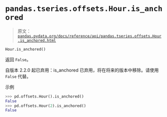 # `pandas.tseries.offsets.Hour.is_anchored`

> 原文：[`pandas.pydata.org/docs/reference/api/pandas.tseries.offsets.Hour.is_anchored.html`](https://pandas.pydata.org/docs/reference/api/pandas.tseries.offsets.Hour.is_anchored.html)

```py
Hour.is_anchored()
```

返回 `False`。

自版本 2.2.0 起已弃用：is_anchored 已弃用，将在将来的版本中移除。请使用 `False` 代替。

示例

```py
>>> pd.offsets.Hour().is_anchored()
False
>>> pd.offsets.Hour(2).is_anchored()
False 
```
